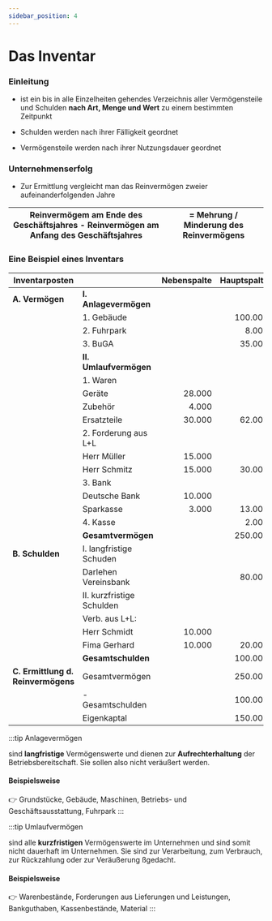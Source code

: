 ```yaml
---
sidebar_position: 4
---
```


# Das Inventar

### Einleitung

- ist ein bis in alle Einzelheiten gehendes Verzeichnis aller Vermögensteile und Schulden **nach Art, Menge und Wert** zu einem bestimmten Zeitpunkt

- Schulden werden nach ihrer Fälligkeit geordnet

- Vermögensteile werden nach ihrer Nutzungsdauer geordnet

### Unternehmenserfolg

- Zur Ermittlung vergleicht man das Reinvermögen zweier aufeinanderfolgenden Jahre

| Reinvermögem am Ende des Geschäftsjahres - Reinvermögen am Anfang des Geschäftsjahres | = Mehrung / Minderung des Reinvermögens |
| ------------------------------------------------------------------------------------- | --------------------------------------- |

### Eine Beispiel eines Inventars

| Inventarposten                     |                           | Nebenspalte | Hauptspalte |
| ---------------------------------- | ------------------------- | ----------: | ----------: |
| **A. Vermögen**                    | **I. Anlagevermögen**     |             |             |
|                                    | 1. Gebäude                |             |     100.000 |
|                                    | 2. Fuhrpark               |             |       8.000 |
|                                    | 3. BuGA                   |             |      35.000 |
|                                    | **II. Umlaufvermögen**    |             |             |
|                                    | 1. Waren                  |             |             |
|                                    | Geräte                    |      28.000 |             |
|                                    | Zubehör                   |       4.000 |             |
|                                    | Ersatzteile               |      30.000 |      62.000 |
|                                    | 2. Forderung aus L+L      |             |             |
|                                    | Herr Müller               |      15.000 |             |
|                                    | Herr Schmitz              |      15.000 |      30.000 |
|                                    | 3. Bank                   |             |             |
|                                    | Deutsche Bank             |      10.000 |             |
|                                    | Sparkasse                 |       3.000 |      13.000 |
|                                    | 4. Kasse                  |             |       2.000 |
|                                    | **Gesamtvermögen**        |             |     250.000 |
| **B. Schulden**                    | I. langfristige Schuden   |             |             |
|                                    | Darlehen Vereinsbank      |             |      80.000 |
|                                    | II. kurzfristige Schulden |             |             |
|                                    | Verb. aus L+L:            |             |             |
|                                    | Herr Schmidt              |      10.000 |             |
|                                    | Fima Gerhard              |      10.000 |      20.000 |
|                                    | **Gesamtschulden**        |             |     100.000 |
| **C. Ermittlung d. Reinvermögens** | Gesamtvermögen            |             |     250.000 |
|                                    | - Gesamtschulden          |             |     100.000 |
|                                    | Eigenkaptal               |             |     150.000 |

:::tip Anlagevermögen

sind **langfristige** Vermögenswerte und dienen zur **Aufrechterhaltung** der Betriebsbereitschaft. Sie sollen also nicht veräußert werden.

#### Beispielsweise

:point_right: Grundstücke, Gebäude, Maschinen, Betriebs- und Geschäftsausstattung, Fuhrpark
:::

:::tip Umlaufvermögen

sind alle **kurzfristigen** Vermögenswerte im Unternehmen und sind somit nicht dauerhaft im Unternehmen. Sie sind zur Verarbeitung, zum Verbrauch, zur Rückzahlung oder zur Veräußerung ßgedacht.

#### Beispielsweise

:point_right: Warenbestände, Forderungen aus Lieferungen und Leistungen, Bankguthaben, Kassenbestände, Material
:::
